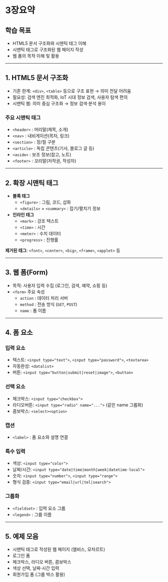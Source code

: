# 3장요약

## 학습 목표
- HTML5 문서 구조화와 시맨틱 태그 이해  
- 시맨틱 태그로 구조화된 웹 페이지 작성  
- 웹 폼의 목적 이해 및 활용  

---

## 1. HTML5 문서 구조화
- 기존 한계: `<div>`, `<table>` 등으로 구조 표현 → 의미 전달 어려움  
- 필요성: 검색 엔진 최적화, IoT 시대 정보 검색, 사용자 탐색 편의  
- 시맨틱 웹: 의미 중심 구조화 → 정보 검색·분석 용이  

### 주요 시맨틱 태그
- `<header>` : 머리말(제목, 소개)  
- `<nav>` : 내비게이션(목차, 링크)  
- `<section>` : 장/절 구분  
- `<article>` : 독립 콘텐츠(기사, 블로그 글 등)  
- `<aside>` : 보조 정보(참고, 노트)  
- `<footer>` : 꼬리말(저작권, 작성자)  

---

## 2. 확장 시맨틱 태그
- **블록 태그**  
  - `<figure>` : 그림, 코드, 삽화  
  - `<details>` + `<summary>` : 접기/펼치기 정보  
- **인라인 태그**  
  - `<mark>` : 강조 텍스트  
  - `<time>` : 시간  
  - `<meter>` : 수치 데이터  
  - `<progress>` : 진행률  

**제거된 태그**: `<font>`, `<center>`, `<big>`, `<frame>`, `<applet>` 등  

---

## 3. 웹 폼(Form)
- 목적: 사용자 입력 수집 (로그인, 검색, 예약, 쇼핑 등)  
- `<form>` 주요 속성  
  - `action` : 데이터 처리 서버  
  - `method` : 전송 방식 (`GET`, `POST`)  
  - `name` : 폼 이름  

---

## 4. 폼 요소

### 입력 요소
- 텍스트: `<input type="text">`, `<input type="password">`, `<textarea>`  
- 자동완성: `<datalist>`  
- 버튼: `<input type="button|submit|reset|image">`, `<button>`  

### 선택 요소
- 체크박스: `<input type="checkbox">`  
- 라디오버튼: `<input type="radio" name="...">` (같은 name 그룹화)  
- 콤보박스: `<select><option>`  

### 캡션
- `<label>` : 폼 요소와 설명 연결  

### 특수 입력
- 색상: `<input type="color">`  
- 날짜/시간: `<input type="date|time|month|week|datetime-local">`  
- 숫자: `<input type="number">`, `<input type="range">`  
- 형식 검증: `<input type="email|url|tel|search">`  

### 그룹화
- `<fieldset>` : 입력 요소 그룹  
- `<legend>` : 그룹 이름  

---

## 5. 예제 모음
- 시맨틱 태그로 작성된 웹 페이지 (엘비스, 모차르트)  
- 로그인 폼  
- 체크박스, 라디오 버튼, 콤보박스  
- 색상 선택, 날짜·시간 입력  
- 회원가입 폼 (그룹 박스 활용)  
